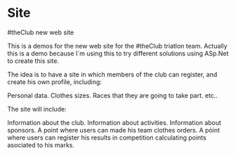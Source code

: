 Site
====

#theClub new web site

This is a demos for the new web site for the #theClub triatlon team.
Actually this is a demo because I´m using this to try different solutions using ASp.Net to create this site.

The idea is to have a site in which members of the club can register, and create his own profile, including:

  Personal data.
  Clothes sizes.
  Races that they are going to take part.
  etc..
  

The site will include:

  Information about the club.
  Information about activities.
  Information about sponsors.
  A point where users can made his team clothes orders.
  A pòint where users can register his results in competition calculating points asociated to his marks.
